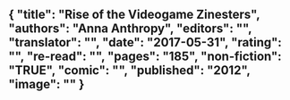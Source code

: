 {
 "title": "Rise of the Videogame Zinesters",
 "authors": "Anna Anthropy",
 "editors": "",
 "translator": "",
 "date": "2017-05-31",
 "rating": "",
 "re-read": "",
 "pages": "185",
 "non-fiction": "TRUE",
 "comic": "",
 "published": "2012",
 "image": ""
}
---

